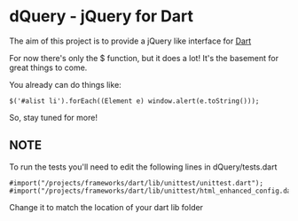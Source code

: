 dQuery - jQuery for Dart
======

The aim of this project is to provide a jQuery like interface for [Dart](http://www.dartlang.org/)

For now there's only the $ function, but it does a lot! It's the basement for great things to come.

You already can do things like:

```
$('#alist li').forEach((Element e) window.alert(e.toString()));
```
So, stay tuned for more!

NOTE
----
To run the tests you'll need to edit the following lines in dQuery/tests.dart

```
#import("/projects/frameworks/dart/lib/unittest/unittest.dart");
#import("/projects/frameworks/dart/lib/unittest/html_enhanced_config.dart");
```

Change it to match the location of your dart lib folder